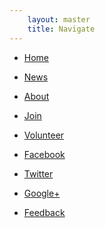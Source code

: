 ```yaml
---
    layout: master
    title: Navigate
---
```



- [Home][]

- [News][]

- [About][]

- [Join][]

- [Volunteer][]

- <i class="icon-facebook"> </i> [Facebook][]

- <i class="icon-twitter"> </i> [Twitter][]

- <i class="icon-google-plus-sign"> </i> [Google+][]

- <i class="icon-envelope-alt"> </i> [Feedback][]

[Home]:      /
[News]:      http://news.rlcga.org
[About]:     /about
[Join]:      /join
[Volunteer]: /volunteer
[Donate]:    /donate
[Facebook]:  https://facebook.com/GeorgiaRLC
[Twitter]:   https://twitter.com/GeorgiaRLC
[Google+]:   https://plus.google.com/101613640881883000309
[Feedback]:  http://help.rlcga.org
